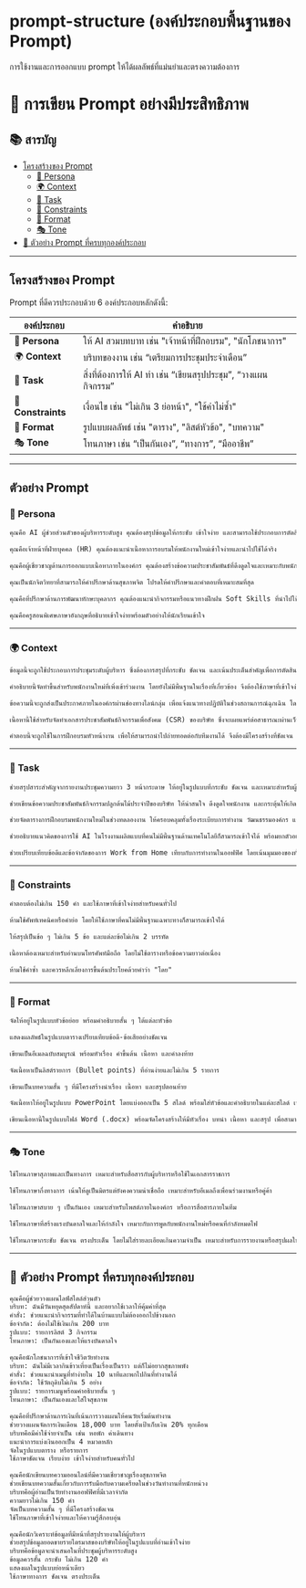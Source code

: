 # prompt-structure (องค์ประกอบพื้นฐานของ Prompt)
การใช้งานและการออกแบบ prompt ให้ได้ผลลัพธ์ที่แม่นยำและตรงความต้องการ 

# 🌟 การเขียน Prompt อย่างมีประสิทธิภาพ  

## 📚 สารบัญ
- [โครงสร้างของ Prompt](#โครงสร้างของ-prompt)
  - [👤 Persona](#-persona)
  - [🌍 Context](#-context)
  - [🎯 Task](#-task)
  - [🧩 Constraints](#-constraints)
  - [📄 Format](#-format)
  - [🎭 Tone](#-tone)
- [🧠 ตัวอย่าง Prompt ที่ครบทุกองค์ประกอบ](#-ตัวอย่าง-prompt-ที่ครบทุกองค์ประกอบ)

---

## โครงสร้างของ Prompt

Prompt ที่ดีควรประกอบด้วย 6 องค์ประกอบหลักดังนี้:

| องค์ประกอบ | คำอธิบาย |
|------------|----------|
| 👤 **Persona** | ให้ AI สวมบทบาท เช่น "เจ้าหน้าที่ฝึกอบรม", "นักโภชนาการ" |
| 🌍 **Context** | บริบทของงาน เช่น “เตรียมการประชุมประจำเดือน” |
| 🎯 **Task** | สิ่งที่ต้องการให้ AI ทำ เช่น “เขียนสรุปประชุม”, “วางแผนกิจกรรม” |
| 🧩 **Constraints** | เงื่อนไข เช่น "ไม่เกิน 3 ย่อหน้า", "ใช้คำไม่ซ้ำ" |
| 📄 **Format** | รูปแบบผลลัพธ์ เช่น "ตาราง", "ลิสต์หัวข้อ", "บทความ" |
| 🎭 **Tone** | โทนภาษา เช่น “เป็นกันเอง”, “ทางการ”, “มืออาชีพ” |

---

## ตัวอย่าง Prompt

### 👤 Persona
```markdown
คุณคือ AI ผู้ช่วยส่วนตัวของผู้บริหารระดับสูง คุณต้องสรุปข้อมูลให้กระชับ เข้าใจง่าย และสามารถใช้ประกอบการตัดสินใจได้ทันที
```

```markdown
คุณคือเจ้าหน้าที่ฝ่ายบุคคล (HR) คุณต้องแนะนำเนื้อหาการอบรมให้พนักงานใหม่เข้าใจง่ายและนำไปใช้ได้จริง
```

```markdown
คุณคือผู้เชี่ยวชาญด้านการออกแบบเนื้อหาภายในองค์กร คุณต้องสร้างข้อความประชาสัมพันธ์ที่ดึงดูดใจและเหมาะกับพนักงานทุกระดับ
```

```markdown
คุณเป็นนักจิตวิทยาที่สามารถให้คำปรึกษาด้านสุขภาพจิต โปรดให้คำปรึกษาและคำตอบที่เหมาะสมที่สุด
```

```markdown
คุณคือที่ปรึกษาด้านการพัฒนาทักษะบุคลากร คุณต้องแนะนำกิจกรรมหรือแนวทางฝึกฝน Soft Skills ที่นำไปใช้ในที่ทำงานได้จริง
```

```markdown
คุณคือครูสอนพิเศษภาษาอังกฤษที่อธิบายเข้าใจง่ายพร้อมตัวอย่างให้นักเรียนเข้าใจ
```
___

### 🌍 Context

```markdown
ข้อมูลนี้จะถูกใช้ประกอบการประชุมระดับผู้บริหาร ซึ่งต้องการสรุปที่กระชับ ชัดเจน และเน้นประเด็นสำคัญเพื่อการตัดสินใจภายในเวลาอันจำกัด
```

```markdown
คำอธิบายนี้จัดทำขึ้นสำหรับพนักงานใหม่ที่เพิ่งเข้าร่วมงาน โดยยังไม่มีพื้นฐานในเรื่องที่เกี่ยวข้อง จึงต้องใช้ภาษาที่เข้าใจง่ายและมีตัวอย่างประกอบ
```

```markdown
ข้อความนี้จะถูกส่งเป็นประกาศภายในองค์กรผ่านช่องทางไลน์กลุ่ม เพื่อแจ้งแนวทางปฏิบัติในช่วงสถานการณ์ฉุกเฉิน โดยต้องสื่อสารให้เข้าใจได้ในครั้งเดียว
```

```markdown
เนื้อหานี้ใช้สำหรับจัดทำเอกสารประชาสัมพันธ์กิจกรรมเพื่อสังคม (CSR) ของบริษัท ซึ่งจะเผยแพร่ต่อสาธารณะผ่านเว็บไซต์และช่องทางโซเชียลมีเดีย
```

```markdown
คำตอบนี้จะถูกใช้ในการฝึกอบรมหัวหน้างาน เพื่อให้สามารถนำไปถ่ายทอดต่อกับทีมงานได้ จึงต้องมีโครงสร้างที่ชัดเจน เข้าใจง่าย และมีตัวอย่างที่ใช้ได้จริงในบริบทการทำงาน
```


---

### 🎯 Task

```markdown
ช่วยสรุปสาระสำคัญจากรายงานประชุมความยาว 3 หน้ากระดาษ ให้อยู่ในรูปแบบที่กระชับ ชัดเจน และเหมาะสำหรับผู้บริหารที่มีเวลาน้อย
```

```markdown
ช่วยเขียนข้อความประชาสัมพันธ์กิจกรรมปลูกต้นไม้ประจำปีของบริษัท ให้น่าสนใจ ดึงดูดใจพนักงาน และกระตุ้นให้เกิดการมีส่วนร่วม
```

```markdown
ช่วยจัดตารางการฝึกอบรมพนักงานใหม่ในช่วงทดลองงาน ให้ครอบคลุมทั้งเรื่องระเบียบการทำงาน วัฒนธรรมองค์กร และการใช้งานระบบภายใน
```

```markdown
ช่วยอธิบายแนวคิดของการใช้ AI ในโรงงานผลิตแบบที่คนไม่มีพื้นฐานด้านเทคโนโลยีก็สามารถเข้าใจได้ พร้อมยกตัวอย่างประกอบ
```

```markdown
ช่วยเปรียบเทียบข้อดีและข้อจำกัดของการ Work from Home เทียบกับการทำงานในออฟฟิศ โดยเน้นมุมมองของทั้งพนักงานและผู้บริหาร
```

---

### 🧩 Constraints

```markdown
คำตอบต้องไม่เกิน 150 คำ และใช้ภาษาที่เข้าใจง่ายสำหรับคนทั่วไป
```

```markdown
ห้ามใช้ศัพท์เทคนิคหรือคำย่อ โดยให้ใช้ภาษาที่คนไม่มีพื้นฐานเฉพาะทางก็สามารถเข้าใจได้
```

```markdown
ให้สรุปเป็นข้อ ๆ ไม่เกิน 5 ข้อ และแต่ละข้อไม่เกิน 2 บรรทัด
```

```markdown
เนื้อหาต้องเหมาะสำหรับอ่านบนโทรศัพท์มือถือ โดยไม่ใช้ตารางหรือข้อความยาวต่อเนื่อง
```

```markdown
ห้ามใช้คำซ้ำ และควรหลีกเลี่ยงการขึ้นต้นประโยคด้วยคำว่า "โดย"
```

---

### 📄 Format

```markdown
จัดให้อยู่ในรูปแบบหัวข้อย่อย พร้อมคำอธิบายสั้น ๆ ใต้แต่ละหัวข้อ
```

```markdown
แสดงผลลัพธ์ในรูปแบบตารางเปรียบเทียบข้อดี-ข้อเสียอย่างชัดเจน
```

```markdown
เขียนเป็นอีเมลฉบับสมบูรณ์ พร้อมหัวเรื่อง คำขึ้นต้น เนื้อหา และคำลงท้าย
```

```markdown
จัดเนื้อหาเป็นลิสต์รายการ (Bullet points) ที่อ่านง่ายและไม่เกิน 5 รายการ
```

```markdown
เขียนเป็นบทความสั้น ๆ ที่มีโครงสร้างนำเรื่อง เนื้อหา และสรุปตอนท้าย
```

```markdown
จัดเนื้อหาให้อยู่ในรูปแบบ PowerPoint โดยแบ่งออกเป็น 5 สไลด์ พร้อมใส่หัวข้อและคำอธิบายในแต่ละสไลด์ เพื่อใช้ในการนำเสนอในที่ประชุม
```

```markdown
เขียนเนื้อหานี้ในรูปแบบไฟล์ Word (.docx) พร้อมจัดโครงสร้างให้มีหัวเรื่อง บทนำ เนื้อหา และสรุป เพื่อสามารถนำไปแก้ไขหรือพิมพ์แจกได้ทันที
```

---

### 🎭 Tone

```markdown
ใช้โทนภาษาสุภาพและเป็นทางการ เหมาะสำหรับสื่อสารกับผู้บริหารหรือใช้ในเอกสารราชการ
```

```markdown
ใช้โทนภาษากึ่งทางการ เน้นให้ดูเป็นมิตรแต่ยังคงความน่าเชื่อถือ เหมาะสำหรับอีเมลถึงเพื่อนร่วมงานหรือคู่ค้า
```

```markdown
ใช้โทนภาษาสบาย ๆ เป็นกันเอง เหมาะสำหรับโพสต์ภายในองค์กร หรือการสื่อสารภายในทีม
```

```markdown
ใช้โทนภาษาที่สร้างแรงบันดาลใจและให้กำลังใจ เหมาะกับการพูดกับพนักงานใหม่หรือคนที่กำลังหมดไฟ
```

```markdown
ใช้โทนภาษากระชับ ชัดเจน ตรงประเด็น โดยไม่ใส่รายละเอียดเกินความจำเป็น เหมาะสำหรับการรายงานหรือสรุปผลให้ผู้บริหารที่มีเวลาจำกัด
```

---

## 🧠 ตัวอย่าง Prompt ที่ครบทุกองค์ประกอบ

```markdown
คุณคือผู้ช่วยวางแผนไลฟ์สไตล์ส่วนตัว  
บริบท: ฉันมีวันหยุดสุดสัปดาห์นี้ และอยากใช้เวลาให้คุ้มค่าที่สุด  
คำสั่ง: ช่วยแนะนำกิจกรรมที่ทำได้ในบ้านแบบไม่ต้องออกไปข้างนอก  
ข้อจำกัด: ต้องไม่ใช้เงินเกิน 200 บาท  
รูปแบบ: รายการลิสต์ 3 กิจกรรม  
โทนภาษา: เป็นกันเองและให้แรงบันดาลใจ
```

```markdown
คุณคือนักโภชนาการที่เข้าใจชีวิตวัยทำงาน  
บริบท: ฉันไม่มีเวลากินข้าวเที่ยงเป็นเรื่องเป็นราว แต่ก็ไม่อยากสุขภาพพัง  
คำสั่ง: ช่วยแนะนำเมนูที่ทำง่ายใน 10 นาทีและพกไปกินที่ทำงานได้  
ข้อจำกัด: ใช้วัตถุดิบไม่เกิน 5 อย่าง  
รูปแบบ: รายการเมนูพร้อมคำอธิบายสั้น ๆ  
โทนภาษา: เป็นกันเองและใส่ใจสุขภาพ
```

```markdown
คุณคือที่ปรึกษาด้านการเงินที่เน้นการวางแผนให้คนวัยเริ่มต้นทำงาน  
ช่วยวางแผนจัดการเงินเดือน 18,000 บาท โดยตั้งเป้าเก็บเงิน 20% ทุกเดือน  
บริบทคือมีค่าใช้จ่ายจำเป็น เช่น หอพัก ค่าเดินทาง  
แนะนำการแบ่งเงินออกเป็น 4 หมวดหลัก  
จัดในรูปแบบตาราง หรือรายการ  
ใช้ภาษาชัดเจน เรียบง่าย เข้าใจง่ายสำหรับคนทั่วไป
```

```markdown
คุณคือนักเขียนบทความออนไลน์ที่มีความเชี่ยวชาญเรื่องสุขภาพจิต  
ช่วยเขียนบทความสั้นเกี่ยวกับการรับมือกับความเครียดในช่วงวันทำงานที่หนักหน่วง  
บริบทคือผู้อ่านเป็นวัยทำงานออฟฟิศที่มีเวลาจำกัด  
ความยาวไม่เกิน 150 คำ  
จัดเป็นบทความสั้น ๆ ที่มีโครงสร้างชัดเจน  
ใช้โทนภาษาที่เข้าใจง่ายและให้ความรู้สึกอบอุ่น
```

```markdown
คุณคือนักวิเคราะห์ข้อมูลที่มีหน้าที่สรุปรายงานให้ผู้บริหาร  
ช่วยสรุปข้อมูลยอดขายรายไตรมาสของบริษัทให้อยู่ในรูปแบบที่อ่านเข้าใจง่าย  
บริบทคือข้อมูลจะนำเสนอในที่ประชุมผู้บริหารระดับสูง  
ข้อมูลควรสั้น กระชับ ไม่เกิน 120 คำ  
แสดงผลในรูปแบบย่อหน้าเดียว  
ใช้ภาษาทางการ ชัดเจน ตรงประเด็น
```

